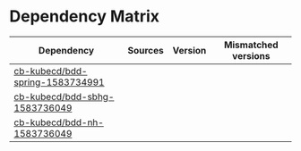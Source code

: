 # Dependency Matrix

Dependency | Sources | Version | Mismatched versions
---------- | ------- | ------- | -------------------
[cb-kubecd/bdd-spring-1583734991](https://github.com/cb-kubecd/bdd-spring-1583734991.git) |  | []() | 
[cb-kubecd/bdd-sbhg-1583736049](https://github.com/cb-kubecd/bdd-sbhg-1583736049.git) |  | []() | 
[cb-kubecd/bdd-nh-1583736049](https://github.com/cb-kubecd/bdd-nh-1583736049.git) |  | []() | 
